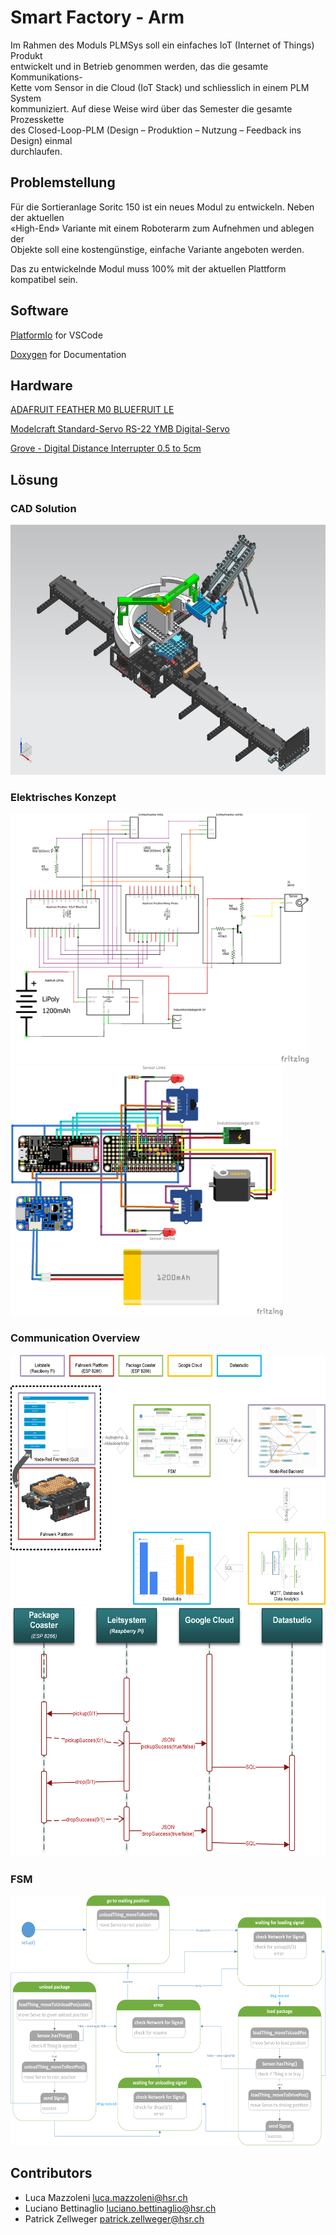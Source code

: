 # Smart Factory - Arm

Im Rahmen des Moduls PLMSys soll ein einfaches IoT (Internet of Things) Produkt  
entwickelt und in Betrieb genommen werden, das die gesamte Kommunikations-  
Kette vom Sensor in die Cloud (IoT Stack) und schliesslich in einem PLM System  
kommuniziert. Auf diese Weise wird über das Semester die gesamte Prozesskette  
des Closed-Loop-PLM (Design – Produktion – Nutzung – Feedback ins Design) einmal  
durchlaufen.

## Problemstellung

Für die Sortieranlage Soritc 150 ist ein neues Modul zu entwickeln. Neben der aktuellen  
«High-End» Variante mit einem Roboterarm zum Aufnehmen und ablegen der  
Objekte soll eine kostengünstige, einfache Variante angeboten werden. 

Das zu entwickelnde Modul muss 100% mit der aktuellen Plattform kompatibel sein.

## Software

 [PlatformIo](https://platformio.org/platformio-ide)  for VSCode

[Doxygen](http://www.doxygen.nl/) for Documentation

## Hardware 

[ADAFRUIT FEATHER M0 BLUEFRUIT LE](https://www.adafruit.com/product/2995) 

[Modelcraft Standard-Servo RS-22 YMB Digital-Servo](https://www.conrad.ch/de/p/modelcraft-standard-servo-rs-22-ymb-digital-servo-getriebe-material-metall-stecksystem-jr-209154.html)

[Grove - Digital Distance Interrupter 0.5 to 5cm](http://wiki.seeedstudio.com/Grove-Digital_Distance_Interrupter_0.5_to_5cm-GP2Y0D805Z0F_P/)

## Lösung 
### CAD  Solution

<img src="./doc/Assembly.PNG" height="400" />

### Elektrisches Konzept

<img src="./doc/Fritzing_Schaltplan.png" height="400"/> 

<img src="./doc/Fritzing_Steckplatine.png" height="400" />

### Communication Overview

<img src="./doc/CommOverview.png" height="400" />

<img src="./doc/Ablauf_Kommunikatino.png" height="400" />

### FSM
<img src="./doc/fsm_3.png" height="400" />

## Contributors

- Luca Mazzoleni luca.mazzoleni@hsr.ch
- Luciano Bettinaglio luciano.bettinaglio@hsr.ch
- Patrick Zellweger patrick.zellweger@hsr.ch

